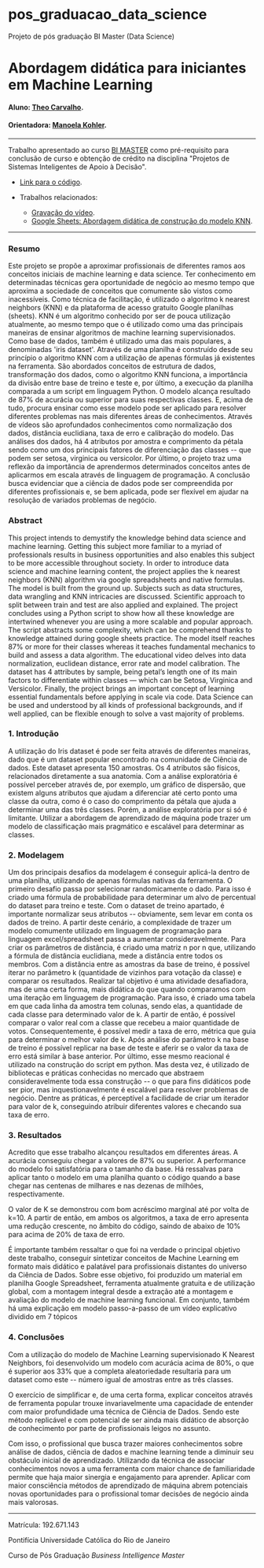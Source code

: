 # pos_graduacao_data_science
Projeto de pós graduação BI Master (Data Science)

<!-- antes de enviar a versão final, solicitamos que todos os comentários, colocados para orientação ao aluno, sejam removidos do arquivo -->

# Abordagem didática para iniciantes em Machine Learning

#### Aluno: [Theo Carvalho](https://github.com/theocarvalho).
#### Orientadora: [Manoela Kohler](https://github.com/manoelakohler).

---

Trabalho apresentado ao curso [BI MASTER](https://ica.puc-rio.ai/bi-master) como pré-requisito para conclusão de curso e obtenção de crédito na disciplina "Projetos de Sistemas Inteligentes de Apoio à Decisão".

- [Link para o código](https://github.com/link_do_repositorio/nome_do_arquivo_de_codigo). <!-- caso não aplicável, remover esta linha -->


- Trabalhos relacionados: <!-- caso não aplicável, remover estas linhas -->
    - [Gravação do vídeo](https://drive.google.com/file/d/1DvmeyTGILfP9-qb8EOIjpLnMk4IfMbL2/view?usp=sharing).
    - [Google Sheets: Abordagem didática de construção do modelo KNN](https://docs.google.com/spreadsheets/d/1APPm642Bdz5dQ72c-2a4yhz_jxlWmH50dzLXKNS7c5Q/edit#gid=1883246793).

---

### Resumo

<!-- trocar o texto abaixo pelo resumo do trabalho, em português -->

Este projeto se propõe a aproximar profissionais de diferentes ramos aos conceitos iniciais de machine learning e data science. Ter conhecimento em determinadas técnicas gera oportunidade de negócio ao mesmo tempo que aproxima a sociedade de conceitos que comumente são vistos como inacessíveis. Como técnica de facilitação, é utilizado o algoritmo k nearest neighbors (KNN) e da plataforma de acesso gratuito Google planilhas (sheets). KNN é um algoritmo conhecido por ser de pouca utilização atualmente, ao mesmo tempo que o é utilizado como uma das principais maneiras de ensinar algoritmos de machine learning supervisionados. Como base de dados, também é utilizado uma das mais populares, a denominadas 'iris dataset'. Através de uma planilha é construído desde seu princípio o algoritmo KNN com a utilização de apenas fórmulas já existentes na ferramenta. São abordados conceitos de estrutura de dados, transformação dos dados, como o algoritmo KNN funciona, a importância da divisão entre base de treino e teste e, por último, a execução da planilha comparada a um script em linguagem Python. O modelo alcança resultado de 87% de acurácia ou superior  para suas respectivas classes. E, acima de tudo, procura ensinar como esse modelo pode ser aplicado para resolver diferentes problemas nas mais diferentes áreas de conhecimentos.
Através de vídeos são aprofundados conhecimentos como normalização dos dados, distância euclidiana, taxa de erro e calibração do modelo. Das análises dos dados, há 4 atributos por amostra e comprimento da pétala sendo como um dos principais fatores de diferenciação das classes -- que podem ser setosa, virginica ou versicolor. Por último, o projeto traz uma reflexão da importância de aprendermos determinados conceitos antes de aplicarmos em escala através de linguagem de programação. A conclusão busca evidenciar que a ciência de dados pode ser compreendida por diferentes profissionais e, se bem aplicada, pode ser flexível em ajudar na resolução de variados problemas de negócio.


### Abstract <!-- Opcional! Caso não aplicável, remover esta seção -->

<!-- trocar o texto abaixo pelo resumo do trabalho, em inglês -->

This project intends to demystify the knowledge behind data science and machine learning. Getting this subject more familiar to a myriad of professionals results in business opportunities and also enables this subject to be more accessible throughout society. In order to introduce data science and machine learning content, the project applies the k nearest neighbors (KNN) algorithm via google spreadsheets and native formulas. The model is built from the ground up. Subjects such as data structures, data wrangling and KNN intricacies are discussed. Scientific approach to split between train and test are also applied and explained. The project concludes using a Python script to show how all these knowledge are intertwined whenever you are using a more scalable and popular approach. The script abstracts some complexity, which can be comprehend thanks to knowledge attained during google sheets practice. The model itself reaches 87% or more for their classes whereas it teaches fundamental mechanics to build and assess a data algorithm.
The educational video delves into data normalization, euclidean distance, error rate and model calibration. The dataset has 4 attributes by sample, being petal’s length one of its main factors to differentiate within classes — which can be Setosa, Virginica and Versicolor. Finally, the project brings an important concept of learning essential fundamentals before applying in scale via code. Data Science can be used and understood by all kinds of professional backgrounds, and if well applied, can be flexible enough to solve a vast majority of problems.


### 1. Introdução
 
A utilização do Iris dataset é pode ser feita através de diferentes maneiras, dado que é um dataset popular encontrado na comunidade de Ciência de dados. Este dataset apresenta 150 amostras. Os 4 atributos são físicos, relacionados diretamente a sua anatomia.
Com a análise exploratória é possível perceber através de, por exemplo, um gráfico de dispersão, que existem alguns atributos que ajudam a diferenciar até certo ponto uma classe da outra, como é o caso do comprimento da pétala que ajuda a determinar uma das três classes. Porém, a análise exploratória por si só é limitante. Utilizar a abordagem de aprendizado de máquina pode trazer um modelo de classificação mais pragmático e escalável para determinar as classes.
 
 
### 2. Modelagem
 
Um dos principais desafios da modelagem é conseguir aplicá-la dentro de uma planilha, utilizando de apenas fórmulas nativas da ferramenta. O primeiro desafio passa por selecionar randomicamente o dado. Para isso é criado uma fórmula de probabilidade para determinar um alvo de percentual do dataset para treino e teste. Com o dataset de treino apartado, é importante normalizar seus atributos -- obviamente, sem levar em conta os dados de treino.
A partir deste cenário, a complexidade de trazer um modelo comumente utilizado em linguagem de programação para linguagem excel/spreadsheet passa a aumentar consideravelmente. Para criar os parâmetros de distância, é criado uma matriz n por n que, utilizando a fórmula de distância euclidiana, mede a distância entre todos os membros.
Com a distância entre as amostras da base de treino, é possível iterar no parâmetro k (quantidade de vizinhos para votação da classe) e comparar os resultados. Realizar tal objetivo é uma atividade desafiadora, mas de uma certa forma, mais didática do que quando comparamos com uma iteração em linguagem de programação. Para isso, é criado uma tabela em que cada linha da amostra tem colunas, sendo elas, a quantidade de cada classe para determinado valor de k. A partir de então, é possível comparar o valor real com a classe que recebeu a maior quantidade de votos. Consequentemente, é possível medir a taxa de erro, métrica que guia para determinar o melhor valor de k.
Após análise do parâmetro k na base de treino é possível replicar na base de teste e aferir se o valor da taxa de erro está similar à base anterior.
Por último, esse mesmo reacional é utilizado na construção do script em python. Mas desta vez, é utilizado de bibliotecas e práticas conhecidas no mercado que abstraem consideravelmente toda essa construção -- o que para fins didáticos pode ser pior, mas inquestionavelmente é escalável para resolver problemas de negócio. Dentre as práticas, é perceptível a facilidade de criar um iterador para valor de k, conseguindo atribuir diferentes valores e checando sua taxa de erro.
 
### 3. Resultados
 
Acredito que esse trabalho alcançou resultados em diferentes áreas. A acurácia conseguiu chegar a valores de 87% ou superior. A performance do modelo foi satisfatória para o tamanho da base. Há ressalvas para aplicar tanto o modelo em uma planilha quanto o código quando a base chegar nas centenas de milhares e nas dezenas de milhões, respectivamente.
 
O valor de K se demonstrou com bom acréscimo marginal até por volta de k=10. A partir de então, em ambos os algoritmos, a taxa de erro apresenta uma redução crescente, no âmbito do código, saindo de abaixo de 10% para acima de 20% de taxa de erro.
 
É importante também ressaltar o que foi na verdade o principal objetivo deste trabalho, conseguir sintetizar conceitos de Machine Learning em formato mais didático e palatável para profissionais distantes do universo da Ciência de Dados. Sobre esse objetivo, foi produzido um material em planilha Google Spreadsheet, ferramenta atualmente gratuita e de utilização global, com a montagem integral desde a extração até a montagem e avaliação do modelo de machine learning funcional. Em conjunto, também há uma explicação em modelo passo-a-passo de um vídeo explicativo dividido em 7 tópicos
 
 
### 4. Conclusões
 
Com a utilização do modelo de Machine Learning supervisionado K Nearest Neighbors, foi desenvolvido um modelo com acurácia acima de 80%, o que é superior aos 33% que a completa aleatoriedade resultaria para um dataset como este -- número igual de amostras entre as três classes.
 
O exercício de simplificar e, de uma certa forma, explicar conceitos através de ferramenta popular trouxe invariavelmente uma capacidade de entender com maior profundidade uma técnica de Ciência de Dados. Sendo este método replicável e com potencial de ser ainda mais didático de absorção de conhecimento por parte de profissionais leigos no assunto.
 
Com isso, o profissional que busca trazer maiores conhecimentos sobre análise de dados, ciência de dados e machine learning tende a diminuir seu obstáculo inicial de aprendizado. Utilizando da técnica de associar conhecimentos novos a uma ferramenta com maior chance de familiaridade permite que haja maior sinergia e engajamento para aprender. Aplicar com maior consciência métodos de aprendizado de máquina abrem potenciais novas oportunidades para o profissional tomar decisões de negócio ainda mais valorosas.
 
---


Matrícula: 192.671.143

Pontifícia Universidade Católica do Rio de Janeiro

Curso de Pós Graduação *Business Intelligence Master*
